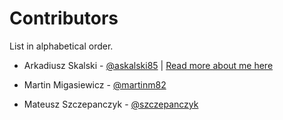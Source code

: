 # Contributors
List in alphabetical order.

* Arkadiusz Skalski - [@askalski85](https://github.com/askalski85) | [Read more about me here](https://about.me/arkadiusz.skalski)

* Martin Migasiewicz - [@martinm82](https://github.com/martinm82 )

* Mateusz Szczepanczyk - [@szczepanczyk](https://github.com/szczepanczyk)